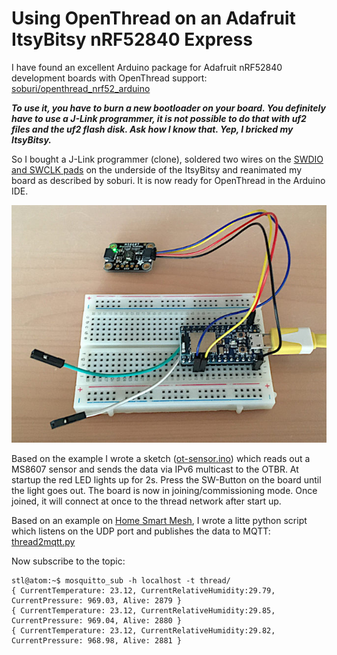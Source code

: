 # Using OpenThread on an Adafruit ItsyBitsy nRF52840 Express
I have found an excellent Arduino package for Adafruit nRF52840 development boards with OpenThread support:
[soburi/openthread_nrf52_arduino](https://github.com/soburi/openthread_nrf52_arduino)

***To use it, you have to burn a new bootloader on your board. You definitely have to use a J-Link programmer, it is not possible to do that with uf2 files and the uf2 flash disk. Ask how I know that. Yep, I bricked my ItsyBitsy.***

So I bought a J-Link programmer (clone), soldered two wires on the [SWDIO and SWCLK pads](https://learn.adafruit.com/assets/87066) on the underside of the ItsyBitsy and reanimated my board as described by soburi.
It is now ready for OpenThread in the Arduino IDE.

![itsybitsy-nrf52840.jpg](./img/itsybitsy-nrf52840.jpg)

Based on the example I wrote a sketch ([ot-sensor.ino](./arduino/ot-sensor/ot-sensor.ino)) which reads out a MS8607 sensor and sends the data via IPv6 multicast to the OTBR. At startup the red LED lights up for 2s. Press the SW-Button on the board until the light goes out. The board is now in joining/commissioning mode. Once joined, it will connect at once to the thread network after start up. 

Based on an example on [Home Smart Mesh](https://www.homesmartmesh.com/docs/microcontrollers/nrf52/thread_sensortag/#development), I wrote a litte python script which listens on the UDP port and publishes the data to MQTT: [thread2mqtt.py](./python/thread2mqtt.py)

Now subscribe to the topic:
```
stl@atom:~$ mosquitto_sub -h localhost -t thread/ 
{ CurrentTemperature: 23.12, CurrentRelativeHumidity:29.79, CurrentPressure: 969.03, Alive: 2879 }
{ CurrentTemperature: 23.12, CurrentRelativeHumidity:29.85, CurrentPressure: 969.04, Alive: 2880 }
{ CurrentTemperature: 23.12, CurrentRelativeHumidity:29.82, CurrentPressure: 968.98, Alive: 2881 }
```